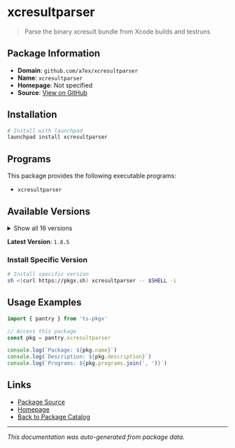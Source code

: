 # xcresultparser

> Parse the binary xcresult bundle from Xcode builds and testruns

## Package Information

- **Domain**: `github.com/a7ex/xcresultparser`
- **Name**: `xcresultparser`
- **Homepage**: Not specified
- **Source**: [View on GitHub](https://github.com/pkgxdev/pantry/tree/main/projects/github.com/a7ex/xcresultparser/package.yml)

## Installation

```bash
# Install with launchpad
launchpad install xcresultparser
```

## Programs

This package provides the following executable programs:

- `xcresultparser`

## Available Versions

<details>
<summary>Show all 16 versions</summary>

- `1.8.5`, `1.8.4`, `1.8.3`, `1.8.2`, `1.8.1`
- `1.8.0`, `1.7.2`, `1.7.1`, `1.7.0`, `1.6.5`
- `1.6.4`, `1.6.3`, `1.6.2`, `1.6.1`, `1.6.0`
- `1.5.2`

</details>

**Latest Version**: `1.8.5`

### Install Specific Version

```bash
# Install specific version
sh <(curl https://pkgx.sh) xcresultparser -- $SHELL -i
```

## Usage Examples

```typescript
import { pantry } from 'ts-pkgx'

// Access this package
const pkg = pantry.xcresultparser

console.log(`Package: ${pkg.name}`)
console.log(`Description: ${pkg.description}`)
console.log(`Programs: ${pkg.programs.join(', ')}`)
```

## Links

- [Package Source](https://github.com/pkgxdev/pantry/tree/main/projects/github.com/a7ex/xcresultparser/package.yml)
- [Homepage](#)
- [Back to Package Catalog](../../package-catalog.md)

---

*This documentation was auto-generated from package data.*
